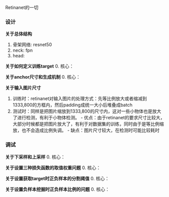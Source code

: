 Retinanet的一切

### 设计
**关于总体结构**
1. 骨架网络: resnet50
2. neck: fpn
3. head:


**关于如何定义训练target**
0. 核心：


**关于anchor尺寸和生成机制**
0. 核心：


**关于输入图片尺寸**
1. 训练时：retinanet对输入图片的处理方式：先等比例放大或者缩减到1333,800的方框内，然后padding成统一大小后堆叠成batch
2. 测试时：同样是把图片缩放到1333,800的尺寸内，这对一些小物体也是放大了进行检测，有利于小物体检测。
        - 优点：由于retinanet的要求尺寸比较大，大部分时候都是把图片放大了，有利于对数据集的训练，同时由于是等比例缩放，也不会造成比例失调。
        - 缺点：图片尺寸较大，在检测时可能比较耗时


### 调试

**关于下采样和上采样**
0. 核心：


**关于设置三种损失函数的取值权重问题**
0. 核心：

**关于设置获取target时正负样本的分割阈值**
0. 核心：


**关于设置负样本挖掘时正负样本比例的问题**
0. 核心：



